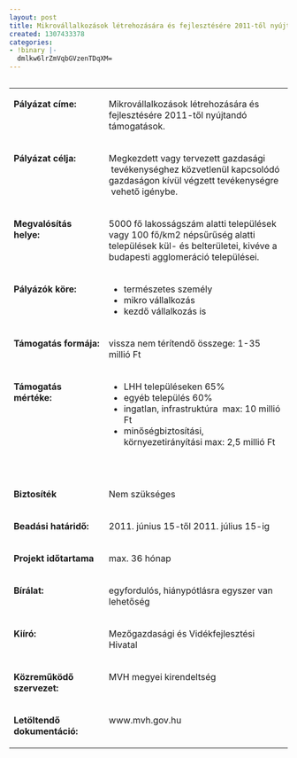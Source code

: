 ```yaml
---
layout: post
title: Mikrovállalkozások létrehozására és fejlesztésére 2011-től nyújtandó támogatások
created: 1307433378
categories:
- !binary |-
  dmlkw6lrZmVqbGVzenTDqXM=
---
```

<table align="left" border="0" cellpadding="0" cellspacing="0"><tbody><tr align="left" valign="top"><td valign="top" width="187"><p><strong>Pályázat címe:</strong></p></td><td valign="top" width="428"><p>Mikrovállalkozások létrehozására és fejlesztésére 2011-től nyújtandó támogatások.</p></td></tr><tr align="left" valign="top"><td valign="top" width="187"><p><strong>Pályázat célja:</strong></p></td><td valign="top" width="428"><p>Megkezdett vagy tervezett gazdasági &nbsp;tevékenységhez közvetlenül kapcsolódó gazdaságon kívül végzett tevékenységre &nbsp;vehető igénybe.</p></td></tr><tr align="left" valign="top"><td valign="top" width="187"><p><strong>Megvalósítás helye:&nbsp;</strong></p></td><td valign="top" width="428"><p>5000 fő lakosságszám alatti települések vagy 100 fő/km2 népsűrűség alatti települések kül- és belterületei, kivéve a budapesti agglomeráció települései.</p></td></tr><tr align="left" valign="top"><td valign="top" width="187"><p><strong>Pályázók köre:</strong></p></td><td valign="top" width="428"><ul><li>természetes személy</li><li>mikro vállalkozás</li><li>kezdő vállalkozás is</li></ul></td></tr><tr align="left" valign="top"><td valign="top" width="187"><p><strong>Támogatás formája:</strong></p></td><td valign="top" width="428"><p>vissza nem térítendő összege: 1-35 millió Ft</p></td></tr><tr align="left" valign="top"><td valign="top" width="187"><p><strong>Támogatás mértéke:</strong></p></td><td valign="top" width="428"><ul><li>LHH településeken 65%</li><li>egyéb település 60%</li><li>ingatlan, infrastruktúra &nbsp;max: 10 millió Ft</li><li>minőségbiztosítási, környezetirányítási max: 2,5 millió Ft&nbsp;</li></ul><p>&nbsp;</p></td></tr><tr align="left" valign="top"><td valign="top" width="187"><p><strong>Biztosíték</strong></p></td><td valign="top" width="428"><p>Nem szükséges</p></td></tr><tr align="left" valign="top"><td valign="top" width="187"><p><strong>Beadási határidő:</strong></p></td><td valign="top" width="428"><p>2011. június 15-től 2011. július 15-ig</p></td></tr><tr align="left" valign="top"><td valign="top" width="187"><p><strong>Projekt időtartama</strong></p></td><td valign="top" width="428"><p>max. 36 hónap</p></td></tr><tr align="left" valign="top"><td valign="top" width="187"><p><strong>Bírálat:</strong></p></td><td valign="top" width="428"><p>egyfordulós, hiánypótlásra egyszer van lehetőség</p></td></tr><tr align="left" valign="top"><td valign="top" width="187"><p><strong>Kiíró:</strong></p></td><td valign="top" width="428"><p>Mezőgazdasági és Vidékfejlesztési Hivatal</p></td></tr><tr align="left" valign="top"><td valign="top" width="187"><p><strong>Közreműködő szervezet:</strong></p></td><td valign="top" width="428"><p>MVH megyei kirendeltség</p></td></tr><tr align="left" valign="top"><td valign="top" width="187"><p><strong>Letöltendő dokumentáció: </strong></p></td><td valign="top" width="428"><p>www.mvh.gov.hu</p></td></tr></tbody></table>
